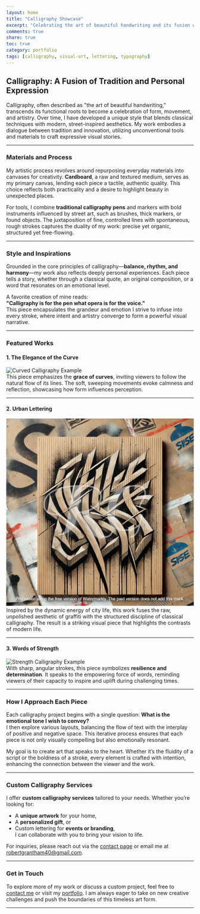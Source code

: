 ```yaml
---
layout: home
title: "Calligraphy Showcase"
excerpt: "Celebrating the art of beautiful handwriting and its fusion with personal expression."
comments: true
share: true
toc: true
category: portfolio
tags: [calligraphy, visual-art, lettering, typography]
---
```


## Calligraphy: A Fusion of Tradition and Personal Expression

Calligraphy, often described as "the art of beautiful handwriting," transcends its functional roots to become a celebration of form, movement, and artistry. Over time, I have developed a unique style that blends classical techniques with modern, street-inspired aesthetics. My work embodies a dialogue between tradition and innovation, utilizing unconventional tools and materials to craft expressive visual stories.

---

### Materials and Process

My artistic process revolves around repurposing everyday materials into canvases for creativity. **Cardboard**, a raw and textured medium, serves as my primary canvas, lending each piece a tactile, authentic quality. This choice reflects both practicality and a desire to highlight beauty in unexpected places.

For tools, I combine **traditional calligraphy pens** and markers with bold instruments influenced by street art, such as brushes, thick markers, or found objects. The juxtaposition of fine, controlled lines with spontaneous, rough strokes captures the duality of my work: precise yet organic, structured yet free-flowing.

---

### Style and Inspirations

Grounded in the core principles of calligraphy—**balance, rhythm, and harmony**—my work also reflects deeply personal experiences. Each piece tells a story, whether through a classical quote, an original composition, or a word that resonates on an emotional level.

A favorite creation of mine reads:  
**"Calligraphy is for the pen what opera is for the voice."**  
This piece encapsulates the grandeur and emotion I strive to infuse into every stroke, where intent and artistry converge to form a powerful visual narrative.

---

### Featured Works

#### **1. The Elegance of the Curve**  
![Curved Calligraphy Example](assets/images/calligraphy_curve.png)  
This piece emphasizes the **grace of curves**, inviting viewers to follow the natural flow of its lines. The soft, sweeping movements evoke calmness and reflection, showcasing how form influences perception.

---

#### **2. Urban Lettering**  
![Urban Calligraphy Example](assets/images/urban_calligraphy.png)  
Inspired by the dynamic energy of city life, this work fuses the raw, unpolished aesthetic of graffiti with the structured discipline of classical calligraphy. The result is a striking visual piece that highlights the contrasts of modern life.

---

#### **3. Words of Strength**  
![Strength Calligraphy Example](assets/images/strength_calligraphy.jpng)  
With sharp, angular strokes, this piece symbolizes **resilience and determination**. It speaks to the empowering force of words, reminding viewers of their capacity to inspire and uplift during challenging times.

---

### How I Approach Each Piece

Each calligraphy project begins with a single question: **What is the emotional tone I wish to convey?**  
I then explore various layouts, balancing the flow of text with the interplay of positive and negative space. This iterative process ensures that each piece is not only visually compelling but also emotionally resonant.

My goal is to create art that speaks to the heart. Whether it’s the fluidity of a script or the boldness of a stroke, every element is crafted with intention, enhancing the connection between the viewer and the work.

---

### Custom Calligraphy Services

I offer **custom calligraphy services** tailored to your needs. Whether you’re looking for:
- A **unique artwork** for your home,
- A **personalized gift**, or
- Custom lettering for **events or branding**,  
I can collaborate with you to bring your vision to life.

For inquiries, please reach out via the [contact page](../contact) or email me at [robertgrantham40@gmail.com](mailto:robertgrantham40@gmail.com).

---

### Get in Touch

To explore more of my work or discuss a custom project, feel free to [contact me](../contact) or visit my [portfolio](../portfolio). I am always eager to take on new creative challenges and push the boundaries of this timeless art form.

---
